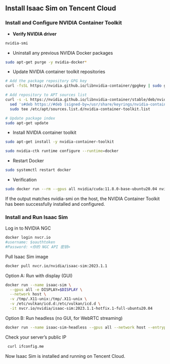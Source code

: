 ## Install Isaac Sim on Tencent Cloud

### Install and Configure NVIDIA Container Toolkit

- **Verify NVIDIA driver**
```bash
nvidia-smi
```
- Uninstall any previous NVIDIA Docker packages
```bash
sudo apt-get purge -y nvidia-docker*
```
- Update NVIDIA container toolkit repositories
```bash
# Add the package repository GPG key
curl -fsSL https://nvidia.github.io/libnvidia-container/gpgkey | sudo gpg --dearmor -o /usr/share/keyrings/nvidia-container-toolkit-keyring.gpg

# Add repository to APT sources list
curl -s -L https://nvidia.github.io/libnvidia-container/stable/deb/nvidia-container-toolkit.list | \
  sed 's#deb https://#deb [signed-by=/usr/share/keyrings/nvidia-container-toolkit-keyring.gpg] https://#g' | \
  sudo tee /etc/apt/sources.list.d/nvidia-container-toolkit.list

# Update package index
sudo apt-get update
```

- Install NVIDIA container toolkit
```bash 
sudo apt-get install -y nvidia-container-toolkit
```
```bash
sudo nvidia-ctk runtime configure --runtime=docker
```
- Restart Docker
```bash
sudo systemctl restart docker
```
- Verification
```bash
sudo docker run --rm --gpus all nvidia/cuda:11.8.0-base-ubuntu20.04 nvidia-smi
```
If the output matches nvidia-smi on the host, the NVIDIA Container Toolkit has been successfully installed and configured.

### Install and Run Isaac Sim
Log in to NVIDIA NGC
```bash
docker login nvcr.io
#username: $oauthtoken
#Password: <你的 NGC API 密钥>
```
Pull Isaac Sim image
```bash
docker pull nvcr.io/nvidia/isaac-sim:2023.1.1
```

Option A: Run with display (GUI)
```bash
docker run --name isaac-sim \
  --gpus all -e DISPLAY=$DISPLAY \
  --network host \
  -v /tmp/.X11-unix:/tmp/.X11-unix \
  -v /etc/vulkan/icd.d:/etc/vulkan/icd.d \
  -it nvcr.io/nvidia/isaac-sim:2023.1.1-hotfix.1-full-ubuntu20.04
```
Option B: Run headless (no GUI, for WebRTC streaming)
```bash
docker run --name isaac-sim-headless --gpus all --network host --entrypoint bash -it nvcr.io/nvidia/isaac-sim:2023.1.0
```

Check your server’s public IP
```bash
 curl ifconfig.me
```

Now Isaac Sim is installed and running on Tencent Cloud.